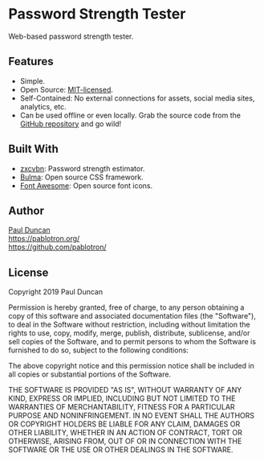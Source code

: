 Password Strength Tester
========================
Web-based password strength tester.

Features
--------
* Simple.
* Open Source: [MIT-licensed][mit].
* Self-Contained: No external connections for assets, social media sites, analytics, etc.
* Can be used offline or even locally.  Grab the source code from the
  [GitHub repository][repo] and go wild!

Built With
----------
* [zxcvbn][zxcvbn]:  Password strength estimator.
* [Bulma][bulma]:  Open source CSS framework.
* [Font Awesome][fontawesome]: Open source font icons.

Author
------
[Paul Duncan][me]<br/>
<https://pablotron.org/><br/>
<https://github.com/pablotron/><br/>

License
-------
Copyright 2019 Paul Duncan

Permission is hereby granted, free of charge, to any person obtaining a
copy of this software and associated documentation files (the
"Software"), to deal in the Software without restriction, including
without limitation the rights to use, copy, modify, merge, publish,
distribute, sublicense, and/or sell copies of the Software, and to
permit persons to whom the Software is furnished to do so, subject to
the following conditions:

The above copyright notice and this permission notice shall be included
in all copies or substantial portions of the Software.

THE SOFTWARE IS PROVIDED "AS IS", WITHOUT WARRANTY OF ANY KIND, EXPRESS
OR IMPLIED, INCLUDING BUT NOT LIMITED TO THE WARRANTIES OF
MERCHANTABILITY, FITNESS FOR A PARTICULAR PURPOSE AND NONINFRINGEMENT.
IN NO EVENT SHALL THE AUTHORS OR COPYRIGHT HOLDERS BE LIABLE FOR ANY
CLAIM, DAMAGES OR OTHER LIABILITY, WHETHER IN AN ACTION OF CONTRACT,
TORT OR OTHERWISE, ARISING FROM, OUT OF OR IN CONNECTION WITH THE
SOFTWARE OR THE USE OR OTHER DEALINGS IN THE SOFTWARE.

[mit]: https://opensource.org/licenses/MIT "Learn about the MIT license."
[repo]: https://github.com/pablotron/password-strength "Visit the GitHub repository."
[zxcvbn]: https://github.com/dropbox/zxcvbn "Learn more about zxcvbn."
[bulma]: https://bulma.io "Learn more about Bulma."
[fontawesome]: https://fontawesome.com/ "Learn more about Font Awesome."
[me]: https://pablotron.org/
